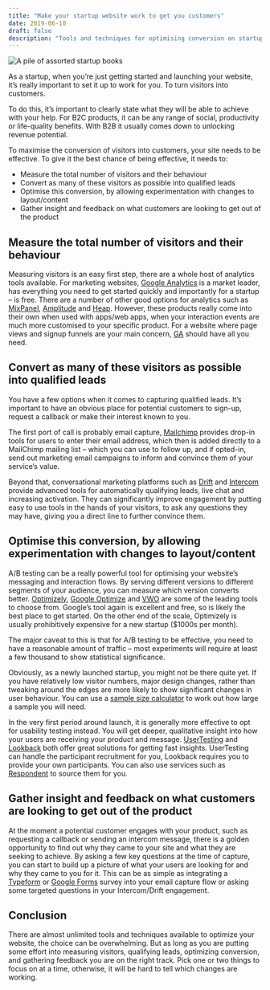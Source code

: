 ```yaml
---
title: "Make your startup website work to get you customers"
date: 2019-06-10
draft: false
description: "Tools and techniques for optimising conversion on startup's marketing website."
---
```


![A pile of assorted startup books](/images/startup-books.jpg)

As a startup, when you’re just getting started and launching your website, it’s really important to set it up to work for you. To turn visitors into customers.

To do this, it’s important to clearly state what they will be able to achieve with your help. For B2C products, it can be any range of social, productivity or life-quality benefits. With B2B it usually comes down to unlocking revenue potential.

To maximise the conversion of visitors into customers, your site needs to be effective. To give it the best chance of being effective, it needs to:

- Measure the total number of visitors and their behaviour
- Convert as many of these visitors as possible into qualified leads
- Optimise this conversion, by allowing experimentation with changes to layout/content
- Gather insight and feedback on what customers are looking to get out of the product

## Measure the total number of visitors and their behaviour

Measuring visitors is an easy first step, there are a whole host of analytics tools available. For marketing websites, [Google Analytics](https://marketingplatform.google.com/about/analytics/) is a market leader, has everything you need to get started quickly and importantly for a startup – is free. There are a number of other good options for analytics such as [MixPanel](https://mixpanel.com/), [Amplitude](https://amplitude.com/) and [Heap](https://heap.io/). However, these products really come into their own when used with apps/web apps, when your interaction events are much more customised to your specific product. For a website where page views and signup funnels are your main concern, [GA](https://marketingplatform.google.com/about/analytics/) should have all you need.

## Convert as many of these visitors as possible into qualified leads

You have a few options when it comes to capturing qualified leads. It’s important to have an obvious place for potential customers to sign-up, request a callback or make their interest known to you.

The first port of call is probably email capture, [Mailchimp](https://mailchimp.com/) provides drop-in tools for users to enter their email address, which then is added directly to a MailChimp mailing list – which you can use to follow up, and if opted-in, send out marketing email campaigns to inform and convince them of your service’s value.

Beyond that, conversational marketing platforms such as [Drift](http://drift.com) and [Intercom](https://intercom.com) provide advanced tools for automatically qualifying leads, live chat and increasing activation. They can significantly improve engagement by putting easy to use tools in the hands of your visitors, to ask any questions they may have, giving you a direct line to further convince them.

## Optimise this conversion, by allowing experimentation with changes to layout/content

A/B testing can be a really powerful tool for optimising your website’s messaging and interaction flows. By serving different versions to different segments of your audience, you can measure which version converts better. [Optimizely](optimizely.com), [Google Optimize](https://marketingplatform.google.com/about/optimize/) and [VWO](vwo.com) are some of the leading tools to choose from. Google’s tool again is excellent and free, so is likely the best place to get started. On the other end of the scale, Optimizely is usually prohibitively expensive for a new startup (\$1000s per month).

The major caveat to this is that for A/B testing to be effective, you need to have a reasonable amount of traffic – most experiments will require at least a few thousand to show statistical significance.

Obviously, as a newly launched startup, you might not be there quite yet. If you have relatively low visitor numbers, major design changes, rather than tweaking around the edges are more likely to show significant changes in user behaviour. You can use a [sample size calculator](https://www.evanmiller.org/ab-testing/sample-size.html) to work out how large a sample you will need.

In the very first period around launch, it is generally more effective to opt for usability testing instead. You will get deeper, qualitative insight into how your users are receiving your product and message. [UserTesting](usertesting.com) and [Lookback](https://lookback.io/) both offer great solutions for getting fast insights. UserTesting can handle the participant recruitment for you, Lookback requires you to provide your own participants. You can also use services such as [Respondent](respondent.io) to source them for you.

## Gather insight and feedback on what customers are looking to get out of the product

At the moment a potential customer engages with your product, such as requesting a callback or sending an intercom message, there is a golden opportunity to find out why they came to your site and what they are seeking to achieve. By asking a few key questions at the time of capture, you can start to build up a picture of what your users are looking for and why they came to you for it. This can be as simple as integrating a [Typeform](https://www.typeform.com/) or [Google Forms](https://www.google.co.uk/forms/about/) survey into your email capture flow or asking some targeted questions in your Intercom/Drift engagement.

## Conclusion

There are almost unlimited tools and techniques available to optimize your website, the choice can be overwhelming. But as long as you are putting some effort into measuring visitors, qualifying leads, optimizing conversion, and gathering feedback you are on the right track. Pick one or two things to focus on at a time, otherwise, it will be hard to tell which changes are working.
